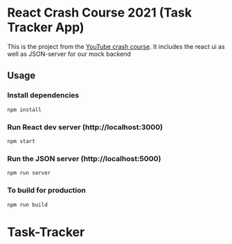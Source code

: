 # React Crash Course 2021 (Task Tracker App)

This is the project from the [YouTube crash course](https://www.youtube.com/watch?v=w7ejDZ8SWv8). It includes the react ui as well as JSON-server for our mock backend

## Usage

### Install dependencies

```
npm install
```

### Run React dev server (http://localhost:3000)

```
npm start
```

### Run the JSON server (http://localhost:5000)

```
npm run server
```

### To build for production

```
npm run build
```
# Task-Tracker
